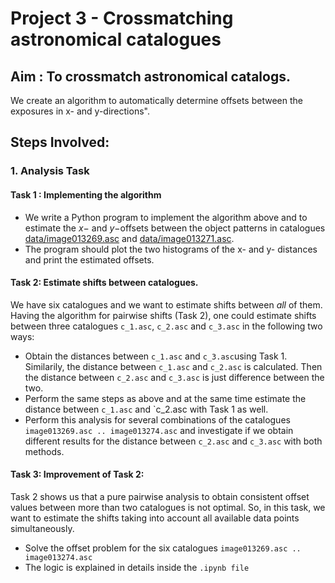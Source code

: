# Project 3 - Crossmatching astronomical catalogues
## Aim : To crossmatch astronomical catalogs.
We create an algorithm to automatically determine offsets between the exposures in x- and y-directions".
## Steps Involved:

### 1. Analysis Task
#### Task 1 : Implementing the algorithm

   * We write a Python program to implement the algorithm above and to estimate the $x-$ and $y-$offsets between the object patterns in catalogues [data/image013269.asc](data/image013269.asc) and [data/image013271.asc](data/image013271.asc).
   * The program should plot the two histograms of the x- and y- distances and print the estimated offsets.
#### Task 2: Estimate shifts between catalogues.
We have six catalogues and we want to estimate shifts between *all* of them. Having the algorithm for pairwise shifts (Task 2), one could estimate shifts between three catalogues `c_1.asc`, `c_2.asc` and `c_3.asc` in the following two ways:
   * Obtain the distances between `c_1.asc` and `c_3.asc`using Task 1. Similarily, the distance between `c_1.asc` and `c_2.asc` is calculated. Then the distance between `c_2.asc` and `c_3.asc` is just difference between the two.
   * Perform the same steps as above and at the same time estimate the distance between `c_1.asc` and `c_2.asc with Task 1 as well.
   * Perform this analysis for several combinations of the catalogues `image013269.asc .. image013274.asc` and investigate if we obtain different results for the distance between `c_2.asc` and `c_3.asc` with both methods.
#### Task 3: Improvement of Task 2:
Task 2 shows us that a pure pairwise analysis to obtain consistent offset values between more than two catalogues is not optimal. So, in this task, we want to estimate the shifts taking into account all available data points simultaneously.
   * Solve the offset problem for the six catalogues `image013269.asc .. image013274.asc`
   * The logic is explained in details inside the `.ipynb file`
